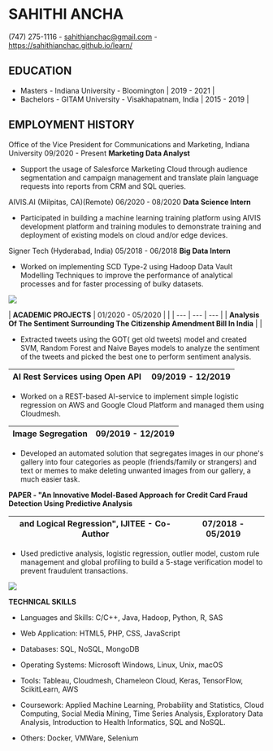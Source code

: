 # SAHITHI ANCHA

(747) 275-1116 - sahithianchac@gmail.com - https://sahithianchac.github.io/learn/

## **EDUCATION**

- Masters - Indiana University - Bloomington | 2019 - 2021 |
- Bachelors - GITAM University - Visakhapatnam, India | 2015 - 2019 |

## **EMPLOYMENT HISTORY**

Office of the Vice President for Communications and Marketing, Indiana University  09/2020 - Present
**Marketing Data Analyst**

- Support the usage of Salesforce Marketing Cloud through audience segmentation and campaign management and translate plain language requests into reports from CRM and SQL queries.

AIVIS.AI (Milpitas, CA)(Remote)  06/2020 - 08/2020 
**Data Science Intern** 

- Participated in building a machine learning training platform using AIVIS development platform and training modules to demonstrate training and deployment of existing models on cloud and/or edge devices.

Signer Tech (Hyderabad, India) 05/2018 - 06/2018 
**Big Data Intern** 

- Worked on implementing SCD Type-2 using Hadoop Data Vault Modelling Techniques to improve the performance of analytical processes and for faster processing of bulky datasets.

![](RackMultipart20201125-4-j2stgb_html_d052ea2f3dd9ffd6.png)

| **ACADEMIC PROJECTS** | ​01/2020 - 05/2020 |
 |
| --- | --- | --- |
| **Analysis Of The Sentiment Surrounding The Citizenship Amendment Bill In India** |
 |

- Extracted tweets using the GOT( get old tweets) model and created SVM, Random Forest and Naive Bayes models to analyze the sentiment of the tweets and picked the best one to perform sentiment analysis.

| **AI Rest Services using Open API** ​ | 09/2019 - 12/2019 |
| --- | --- |

- Worked on a REST-based AI-service to implement simple logistic regression on AWS and Google Cloud Platform and managed them using Cloudmesh.

| **Image Segregation** | 09/2019 - 12/2019 |
| --- | --- |

- Developed an automated solution that segregates images in our phone&#39;s gallery into four categories as people (friends/family or strangers) and text or memes to make deleting unwanted images from our gallery, a much easier task.

**PAPER - &quot;An Innovative Model-Based Approach for Credit Card Fraud Detection Using Predictive Analysis**

| **and Logical Regression&quot;, IJITEE - Co-Author** | ​07/2018 - 05/2019 |
| --- | --- |

- Used predictive analysis, logistic regression, outlier model, custom rule management and global profiling to build a 5-stage verification model to prevent fraudulent transactions.

![](RackMultipart20201125-4-j2stgb_html_d052ea2f3dd9ffd6.png)

**TECHNICAL SKILLS**

- Languages and Skills: C/C++, Java, Hadoop, Python, R, SAS

- Web Application: HTML5, PHP, CSS, JavaScript

- Databases: SQL, NoSQL, MongoDB

- Operating Systems: Microsoft Windows, Linux, Unix, macOS

- Tools: Tableau, Cloudmesh, Chameleon Cloud, Keras, TensorFlow, ScikitLearn, AWS

- Coursework: Applied Machine Learning, Probability and Statistics, Cloud Computing, Social Media Mining, Time Series Analysis, Exploratory Data Analysis, Introduction to Health Informatics, SQL and NoSQL.

- Others: Docker, VMWare, Selenium
